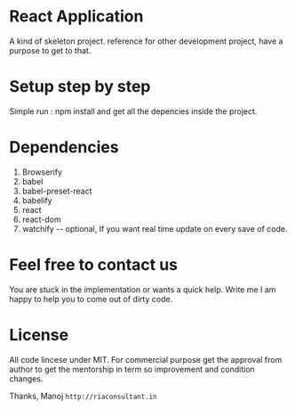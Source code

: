# React Application 
A kind of skeleton project. reference for other development project, have a purpose to get to that.

# Setup step by step
Simple run : npm install
and get all the depencies inside the project.

# Dependencies
1. Browserify
2. babel
3. babel-preset-react
4. babelify
5. react
6. react-dom
7. watchify  -- optional, If you want real time update on every save of code.

# Feel free to contact us
You are stuck in the implementation or wants a quick help. Write me I am happy to help you to come out of dirty code.

# License

All code lincese under MIT. For commercial purpose get the approval from author to get the mentorship in term so improvement and condition changes.

Thanks, Manoj
`http://riaconsultant.in`